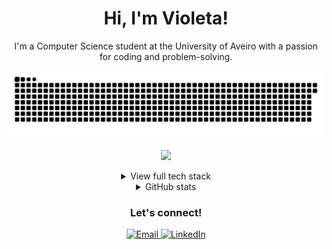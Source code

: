 <h1 align="center">Hi, I'm Violeta!</h1>
<p align="center">
  I'm a Computer Science student at the University of Aveiro with a passion for coding and problem-solving.
</p>
<picture>
  <source 
    media="(prefers-color-scheme: dark)" 
    srcset="https://raw.githubusercontent.com/VioletaR/VioletaR/output/github-contribution-grid-snake-dark.svg" 
  />
  <source 
    media="(prefers-color-scheme: light)" 
    srcset="https://raw.githubusercontent.com/VioletaR/VioletaR/output/github-contribution-grid-snake.svg" 
  />
  <img 
    alt="snake animation" 
    src="https://raw.githubusercontent.com/VioletaR/VioletaR/output/github-contribution-grid-snake.svg" 
  />
</picture>


<p align="center">
  <img src="https://skillicons.dev/icons?i=react,nextjs,tailwind,django,fastapi,spring,postgres,mongodb,docker,linux&theme=light" />
</p>

<details align="center">
<summary>View full tech stack</summary>

#### Frontend
<p align="center">
  <img src="https://skillicons.dev/icons?i=react,nextjs,tailwind,threejs,d3,flutter,materialui&theme=light" />
</p>

#### Backend & Databases
<p align="center">
  <img src="https://skillicons.dev/icons?i=django,fastapi,spring,nodejs,postgres,mongodb,elasticsearch,cassandra&theme=light" />
</p>

#### DevOps & Systems
<p align="center">
  <img src="https://skillicons.dev/icons?i=docker,githubactions,nginx,grafana,prometheus&theme=light" />
</p>

#### Tools
<p align="center">
  <img src="https://skillicons.dev/icons?i=figma,latex,linux&theme=light" />
</p>
</details>

<details align="center">
  <summary>GitHub stats</summary>
  <p align="center">
    <img src="https://github-readme-stats.vercel.app/api?username=VioletaR&show_icons=true&theme=buefy" />
  </p>
  <p align="center">
    <img src="https://github-readme-stats.vercel.app/api/top-langs/?username=VioletaR&layout=compact&theme=buefy" />
  </p>
</details>

<h3 align="center">Let's connect!</h3>
<p align="center">
  <a href="mailto:violetabatistaramos@gmail.com" title="Email">
    <img src="https://img.shields.io/badge/Gmail-EA4335?style=for-the-badge&logo=gmail&logoColor=white" alt="Email"/>
  </a>
  <a href="https://www.linkedin.com/in/violeta-batista-ramos-5490b0304/" title="LinkedIn">
    <img src="https://img.shields.io/badge/LinkedIn-0A66C2?style=for-the-badge&logo=linkedin&logoColor=white" alt="LinkedIn"/>
  </a>
</p>
